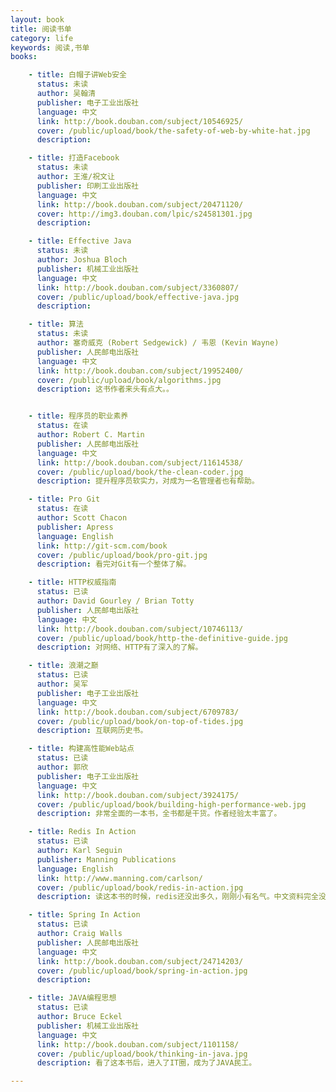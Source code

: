 ```yaml
---
layout: book
title: 阅读书单
category: life
keywords: 阅读,书单
books: 

    - title: 白帽子讲Web安全
      status: 未读
      author: 吴翰清
      publisher: 电子工业出版社
      language: 中文
      link: http://book.douban.com/subject/10546925/
      cover: /public/upload/book/the-safety-of-web-by-white-hat.jpg
      description: 

    - title: 打造Facebook
      status: 未读
      author: 王淮/祝文让
      publisher: 印刷工业出版社
      language: 中文
      link: http://book.douban.com/subject/20471120/
      cover: http://img3.douban.com/lpic/s24581301.jpg
      description: 

    - title: Effective Java
      status: 未读
      author: Joshua Bloch 
      publisher: 机械工业出版社
      language: 中文
      link: http://book.douban.com/subject/3360807/
      cover: /public/upload/book/effective-java.jpg
      description: 

    - title: 算法
      status: 未读
      author: 塞奇威克 (Robert Sedgewick) / 韦恩 (Kevin Wayne) 
      publisher: 人民邮电出版社
      language: 中文
      link: http://book.douban.com/subject/19952400/
      cover: /public/upload/book/algorithms.jpg
      description: 这书作者来头有点大。。


    - title: 程序员的职业素养
      status: 在读
      author: Robert C. Martin
      publisher: 人民邮电出版社
      language: 中文
      link: http://book.douban.com/subject/11614538/
      cover: /public/upload/book/the-clean-coder.jpg
      description: 提升程序员软实力，对成为一名管理者也有帮助。

    - title: Pro Git
      status: 在读
      author: Scott Chacon
      publisher: Apress
      language: English
      link: http://git-scm.com/book
      cover: /public/upload/book/pro-git.jpg
      description: 看完对Git有一个整体了解。

    - title: HTTP权威指南
      status: 已读
      author: David Gourley / Brian Totty 
      publisher: 人民邮电出版社
      language: 中文
      link: http://book.douban.com/subject/10746113/
      cover: /public/upload/book/http-the-definitive-guide.jpg
      description: 对网络、HTTP有了深入的了解。

    - title: 浪潮之巅
      status: 已读
      author: 吴军
      publisher: 电子工业出版社
      language: 中文
      link: http://book.douban.com/subject/6709783/
      cover: /public/upload/book/on-top-of-tides.jpg
      description: 互联网历史书。

    - title: 构建高性能Web站点
      status: 已读
      author: 郭欣
      publisher: 电子工业出版社
      language: 中文
      link: http://book.douban.com/subject/3924175/
      cover: /public/upload/book/building-high-performance-web.jpg
      description: 非常全面的一本书，全书都是干货。作者经验太丰富了。

    - title: Redis In Action
      status: 已读
      author: Karl Seguin
      publisher: Manning Publications
      language: English
      link: http://www.manning.com/carlson/
      cover: /public/upload/book/redis-in-action.jpg
      description: 读这本书的时候，redis还没出多久，刚刚小有名气。中文资料完全没有，英文资料也很少。花高价买的影印版，其实只有薄薄的不到百页。个人认为redis官方文档可以覆盖这本书。

    - title: Spring In Action
      status: 已读
      author: Craig Walls
      publisher: 人民邮电出版社
      language: 中文
      link: http://book.douban.com/subject/24714203/
      cover: /public/upload/book/spring-in-action.jpg
      description: 

    - title: JAVA编程思想
      status: 已读
      author: Bruce Eckel
      publisher: 机械工业出版社
      language: 中文
      link: http://book.douban.com/subject/1101158/
      cover: /public/upload/book/thinking-in-java.jpg
      description: 看了这本书后，进入了IT圈，成为了JAVA民工。

---
```

